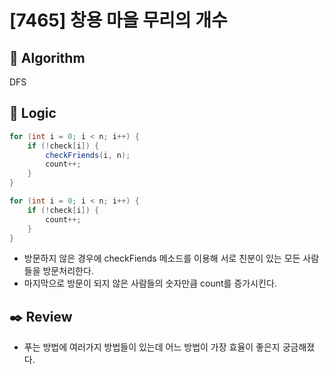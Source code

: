# [7465] 창용 마을 무리의 개수

## :pushpin: **Algorithm**
DFS

## :round_pushpin: **Logic**
``` java
for (int i = 0; i < n; i++) {
    if (!check[i]) {
        checkFriends(i, n);
        count++;
    }
}

for (int i = 0; i < n; i++) {
    if (!check[i]) {
        count++;
    }
}
```
- 방문하지 않은 경우에 checkFiends 메소드를 이용해 서로 친분이 있는 모든 사람들을 방문처리한다.
- 마지막으로 방문이 되지 않은 사람들의 숫자만큼 count를 증가시킨다.

## :black_nib: **Review**
- 푸는 방법에 여러가지 방법들이 있는데 어느 방법이 가장 효율이 좋은지 궁금해졌다.